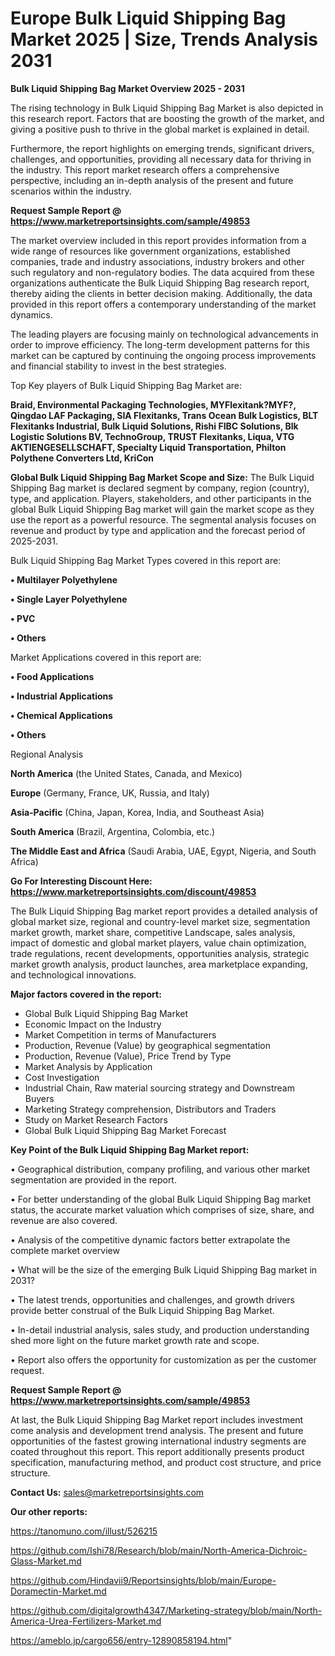 # Europe Bulk Liquid Shipping Bag Market 2025 | Size, Trends Analysis 2031

<Strong> Bulk Liquid Shipping Bag Market Overview 2025 - 2031</strong>

The rising technology in Bulk Liquid Shipping Bag Market is also depicted in this research report. Factors that are boosting the growth of the market, and giving a positive push to thrive in the global market is explained in detail.

Furthermore, the report highlights on emerging trends, significant drivers, challenges, and opportunities, providing all necessary data for thriving in the industry. This report market research offers a comprehensive perspective, including an in-depth analysis of the present and future scenarios within the industry.

<strong>Request Sample Report @ <a href=https://www.marketreportsinsights.com/sample/49853>https://www.marketreportsinsights.com/sample/49853</a></strong>

The market overview included in this report provides information from a wide range of resources like government organizations, established companies, trade and industry associations, industry brokers and other such regulatory and non-regulatory bodies. The data acquired from these organizations authenticate the Bulk Liquid Shipping Bag research report, thereby aiding the clients in better decision making. Additionally, the data provided in this report offers a contemporary understanding of the market dynamics.

The leading players are focusing mainly on technological advancements in order to improve efficiency. The long-term development patterns for this market can be captured by continuing the ongoing process improvements and financial stability to invest in the best strategies.

Top Key players of Bulk Liquid Shipping Bag Market are:

<strong>Braid, Environmental Packaging Technologies, MYFlexitank?MYF?, Qingdao LAF Packaging, SIA Flexitanks, Trans Ocean Bulk Logistics, BLT Flexitanks Industrial, Bulk Liquid Solutions, Rishi FIBC Solutions, Blk Logistic Solutions BV, TechnoGroup, TRUST Flexitanks, Liqua, VTG AKTIENGESELLSCHAFT, Specialty Liquid Transportation, Philton Polythene Converters Ltd, KriCon</strong>

<strong><b>Global Bulk Liquid Shipping Bag Market Scope and Size:</b></strong>
The Bulk Liquid Shipping Bag market is declared segment by company, region (country), type, and application. Players, stakeholders, and other participants in the global Bulk Liquid Shipping Bag market will gain the market scope as they use the report as a powerful resource. The segmental analysis focuses on revenue and product by type and application and the forecast period of 2025-2031.

Bulk Liquid Shipping Bag Market Types covered in this report are:

<strong>•  Multilayer Polyethylene

•  Single Layer Polyethylene

•  PVC

•  Others</strong>

Market Applications covered in this report are:

<strong>•  Food Applications

•  Industrial Applications

•  Chemical Applications

•  Others</strong> 

Regional Analysis

<strong>North America</strong> (the United States, Canada, and Mexico)

<strong>Europe</strong> (Germany, France, UK, Russia, and Italy)

<strong>Asia-Pacific</strong> (China, Japan, Korea, India, and Southeast Asia)

<strong>South America</strong> (Brazil, Argentina, Colombia, etc.)

<strong>The Middle East and Africa</strong> (Saudi Arabia, UAE, Egypt, Nigeria, and South Africa)

<strong>Go For Interesting Discount Here: <a href=https://www.marketreportsinsights.com/discount/49853>https://www.marketreportsinsights.com/discount/49853</a></strong>

The Bulk Liquid Shipping Bag market report provides a detailed analysis of global market size, regional and country-level market size, segmentation market growth, market share, competitive Landscape, sales analysis, impact of domestic and global market players, value chain optimization, trade regulations, recent developments, opportunities analysis, strategic market growth analysis, product launches, area marketplace expanding, and technological innovations.

<strong><b>Major factors covered in the report:</b></strong>
<ul>
  <li>Global Bulk Liquid Shipping Bag Market </li>
  <li>Economic Impact on the Industry</li>
  <li>Market Competition in terms of Manufacturers</li>
  <li>Production, Revenue (Value) by geographical segmentation</li>
  <li>Production, Revenue (Value), Price Trend by Type</li>
  <li>Market Analysis by Application</li>
  <li>Cost Investigation</li>
  <li>Industrial Chain, Raw material sourcing strategy and Downstream Buyers</li>
  <li>Marketing Strategy comprehension, Distributors and Traders</li>
  <li>Study on Market Research Factors</li>
  <li>Global Bulk Liquid Shipping Bag Market Forecast</li>
</ul>

<strong><b>Key Point of the Bulk Liquid Shipping Bag Market report:</b></strong>

• Geographical distribution, company profiling, and various other market segmentation are provided in the report.

• For better understanding of the global Bulk Liquid Shipping Bag market status, the accurate market valuation which comprises of size, share, and revenue are also covered.

• Analysis of the competitive dynamic factors better extrapolate the complete market overview

• What will be the size of the emerging Bulk Liquid Shipping Bag market in 2031?

• The latest trends, opportunities and challenges, and growth drivers provide better construal of the Bulk Liquid Shipping Bag Market.

• In-detail industrial analysis, sales study, and production understanding shed more light on the future market growth rate and scope.

• Report also offers the opportunity for customization as per the customer request.

<strong>Request Sample Report @ <a href=https://www.marketreportsinsights.com/sample/49853>https://www.marketreportsinsights.com/sample/49853</a></strong>

At last, the Bulk Liquid Shipping Bag Market report includes investment come analysis and development trend analysis. The present and future opportunities of the fastest growing international industry segments are coated throughout this report. This report additionally presents product specification, manufacturing method, and product cost structure, and price structure.

<strong>Contact Us:</strong>
sales@marketreportsinsights.com

<strong>Our other reports:</strong>

<a href=https://tanomuno.com/illust/526215>https://tanomuno.com/illust/526215</a>

<a href=https://github.com/Ishi78/Research/blob/main/North-America-Dichroic-Glass-Market.md>https://github.com/Ishi78/Research/blob/main/North-America-Dichroic-Glass-Market.md</a>

<a href=https://github.com/Hindavii9/Reportsinsights/blob/main/Europe-Doramectin-Market.md>https://github.com/Hindavii9/Reportsinsights/blob/main/Europe-Doramectin-Market.md</a>

<a href=https://github.com/digitalgrowth4347/Marketing-strategy/blob/main/North-America-Urea-Fertilizers-Market.md>https://github.com/digitalgrowth4347/Marketing-strategy/blob/main/North-America-Urea-Fertilizers-Market.md</a>

<a href=https://ameblo.jp/cargo656/entry-12890858194.html>https://ameblo.jp/cargo656/entry-12890858194.html</a>"
